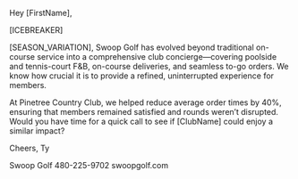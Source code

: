 Hey [FirstName],

[ICEBREAKER]

[SEASON_VARIATION], Swoop Golf has evolved beyond traditional on-course service into a comprehensive club concierge—covering poolside and tennis-court F&B, on-course deliveries, and seamless to-go orders. We know how crucial it is to provide a refined, uninterrupted experience for members.

At Pinetree Country Club, we helped reduce average order times by 40%, ensuring that members remained satisfied and rounds weren’t disrupted. Would you have time for a quick call to see if [ClubName] could enjoy a similar impact?

Cheers,
Ty

Swoop Golf
480-225-9702
swoopgolf.com
